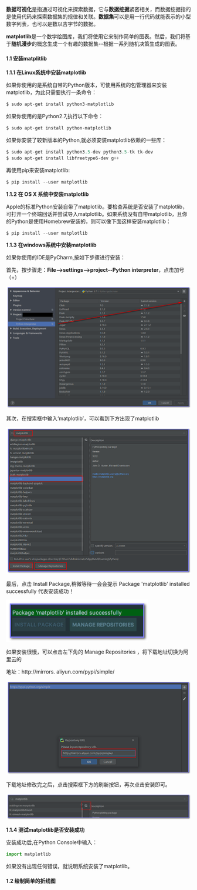 **数据可视化**是指通过可视化来探索数据，它与**数据挖掘**紧密相关，而数据挖掘指的是使用代码来探索数据集的规律和关联。**数据集**可以是用一行代码就能表示的小型数字列表，也可以是数以吉字节的数据。

**matplotlib**是一个数学绘图库，我们将使用它来制作简单的图表。然后，我们将基于**随机漫步**的概念生成一个有趣的数据集--根据一系列随机决策生成的图表。



#### 1.1  安装matplitlib



**1.1.1  在Linux系统中安装matplotlib**

如果你使用的是系统自带的Python版本，可使用系统的包管理器来安装matplotlib，为此只需要执行一条命令：

```python
$ sudo apt-get install python3-matplotlib
```

如果你使用的是Python2.7,执行以下命令：

```python
$ sudo apt-get install python-matplotlib
```

如果你安装了较新版本的Python,就必须安装matplotlib依赖的一些库：

```python
$ sudo apt-get install python3.5-dev python3.5-tk tk-dev
$ sudo apt-get install libfreetype6-dev g++
```

再使用pip来安装matplotlib:

```python
$ pip install --user matplotlib
```



**1.1.2  在 OS X 系统中安装matplotlib**

Apple的标准Python安装自带了matplotlib。要检查系统是否安装了matplotlib，可打开一个终端回话并尝试导入matplotlib。如果系统没有自带matplotlib，且你的Python是使用Homebrew安装的，则可以像下面这样安装matplotlib：

```python
$ pip install --user matplotlib
```



**1.1.3  在windows系统中安装matplotlib**

如果你使用的IDE是PyCharm,按如下步骤进行安装：

首先，按步骤走：**File-->settings-->project--Python interpreter**，点击加号（+）

![](https://github.com/Jase-lee/Python-NoteBook/blob/master/%E6%95%B0%E6%8D%AE%E5%8F%AF%E8%A7%86%E5%8C%96/images/1.1-1.png)

其次，在搜索框中输入‘matplotlib’，可以看到下方出现了matplotlib

![](https://github.com/Jase-lee/Python-NoteBook/blob/master/%E6%95%B0%E6%8D%AE%E5%8F%AF%E8%A7%86%E5%8C%96/images/1.1-2.png)

最后，点击 Install Package,稍微等待一会会提示 Package 'matplotlib' installed successfully 代表安装成功！

![](https://github.com/Jase-lee/Python-NoteBook/blob/master/%E6%95%B0%E6%8D%AE%E5%8F%AF%E8%A7%86%E5%8C%96/images/1.1-3.png)

如果安装很慢，可以点击左下角的 Manage Repositories ，将下载地址切换为阿里云的

地址：http://mirrors. aliyun.com/pypi/simple/

![](https://github.com/Jase-lee/Python-NoteBook/blob/master/%E6%95%B0%E6%8D%AE%E5%8F%AF%E8%A7%86%E5%8C%96/images/1.1-4.png)

下载地址修改完之后，点击搜索框下方的刷新按钮，再次点击安装即可。

![](https://github.com/Jase-lee/Python-NoteBook/blob/master/%E6%95%B0%E6%8D%AE%E5%8F%AF%E8%A7%86%E5%8C%96/images/1.1-5.png)



**1.1.4  测试matplotlib是否安装成功**

安装成功后,在Python Console中输入：

```python
import matplotlib
```

如果没有出现任何错误，就说明系统安装了matplotlib。



#### 1.2  绘制简单的折线图





